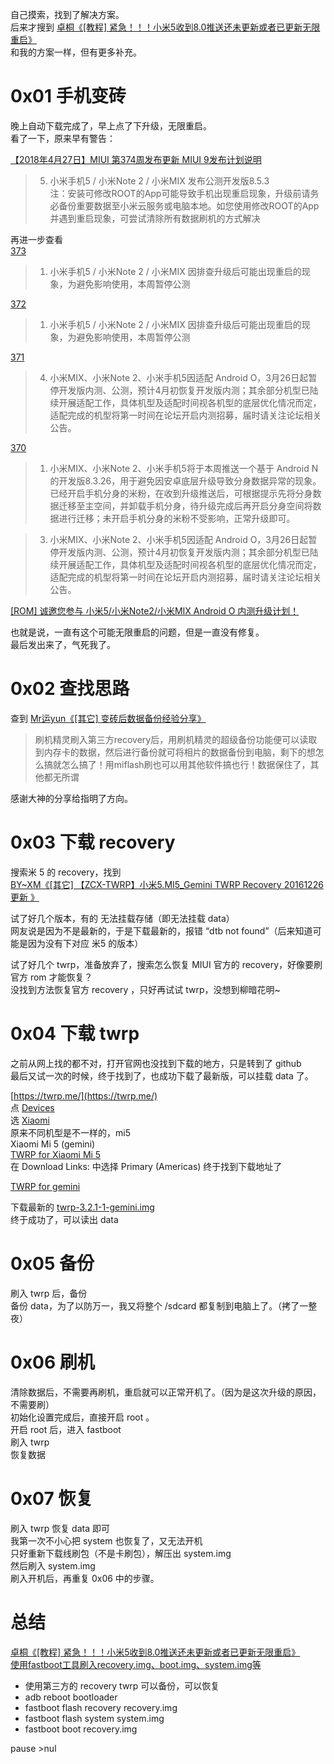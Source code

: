 自己摸索，找到了解决方案。  
后来才搜到 [卓桐《[教程] 紧急！！！小米5收到8.0推送还未更新或者已更新无限重启》](http://www.miui.com/thread-14344504-1-1.html)  
和我的方案一样，但有更多补充。

# 0x01 手机变砖
晚上自动下载完成了，早上点了下升级，无限重启。  
看了一下，原来早有警告：

[【2018年4月27日】MIUI 第374周发布更新 MIUI 9发布计划说明](http://www.miui.com/thread-14117408-1-1.html)

>5. 小米手机5 / 小米Note 2 / 小米MIX 发布公测开发版8.5.3  
注：安装可修改ROOT的App可能导致手机出现重启现象，升级前请务必备份重要数据至小米云服务或电脑本地。如您使用修改ROOT的App并遇到重启现象，可尝试清除所有数据刷机的方式解决

再进一步查看  
[373](http://www.miui.com/thread-13962963-1-1.html)
>1. 小米手机5 / 小米Note 2 / 小米MIX 因排查升级后可能出现重启的现象，为避免影响使用，本周暂停公测

[372](http://www.miui.com/thread-13783263-1-1.html)
>1. 小米手机5 / 小米Note 2 / 小米MIX 因排查升级后可能出现重启的现象，为避免影响使用，本周暂停公测

[371](http://www.miui.com/thread-13465622-1-1.html)
>4. 小米MIX、小米Note 2、小米手机5因适配 Android O，3月26日起暂停开发版内测、公测，预计4月初恢复开发版内测；其余部分机型已陆续开展适配工作，具体机型及适配时间视各机型的底层优化情况而定，适配完成的机型将第一时间在论坛开启内测招募，届时请关注论坛相关公告。

[370](http://www.miui.com/thread-13290070-1-1.html)
>1. 小米MIX、小米Note 2、小米手机5将于本周推送一个基于 Android N 的开发版8.3.26，用于避免因安卓底层升级导致分身数据异常的现象。已经开启手机分身的米粉，在收到升级推送后，可根据提示先将分身数据迁移至主空间，并卸载手机分身，待升级完成后再开启分身空间将数据进行迁移；未开启手机分身的米粉不受影响，正常升级即可。

>3. 小米MIX、小米Note 2、小米手机5因适配 Android O，3月26日起暂停开发版内测、公测，预计4月初恢复开发版内测；其余部分机型已陆续开展适配工作，具体机型及适配时间视各机型的底层优化情况而定，适配完成的机型将第一时间在论坛开启内测招募，届时请关注论坛相关公告。

[[ROM] 诚邀您参与 小米5/小米Note2/小米MIX Android O 内测升级计划！](http://www.miui.com/thread-13248249-1-1.html)


也就是说，一直有这个可能无限重启的问题，但是一直没有修复。  
最后发出来了，气死我了。

# 0x02 查找思路
查到 [Mr运yun《[其它] 变砖后数据备份经验分享》](http://www.miui.com/thread-8252037-1-1.html)

> 刷机精灵刷入第三方recovery后，用刷机精灵的超级备份功能便可以读取到内存卡的数据，然后进行备份就可将相片的数据备份到电脑，剩下的想怎么搞就怎么搞了！用miflash刷也可以用其他软件搞也行！数据保住了，其他都无所谓

感谢大神的分享给指明了方向。

# 0x03 下载 recovery
搜索米 5 的 recovery，找到  
[BY~XM《[其它] 【ZCX-TWRP】小米5.MI5_Gemini TWRP Recovery 20161226更新	 》](http://www.miui.com/thread-4395191-1-1.html)

试了好几个版本，有的
无法挂载存储（即无法挂载 data）  
网友说是因为不是最新的，于是下载最新的，报错 “dtb not found”（后来知道可能是因为没有下对应 米5 的版本）

试了好几个 twrp，准备放弃了，搜索怎么恢复 MIUI 官方的 recovery，好像要刷官方 rom 才能恢复？  
没找到方法恢复官方 recovery ，只好再试试 twrp，没想到柳暗花明~

# 0x04 下载 twrp
之前从网上找的都不对，打开官网也没找到下载的地方，只是转到了 github  
最后又试一次的时候，终于找到了，也成功下载了最新版，可以挂载 data 了。

[https://twrp.me/](https://twrp.me/)  
点 [Devices](https://twrp.me/Devices/)  
选 [Xiaomi](https://twrp.me/Devices/Xiaomi/)  
原来不同机型是不一样的，mi5  
Xiaomi Mi 5 (gemini)  
[TWRP for Xiaomi Mi 5](https://twrp.me/xiaomi/xiaomimi5.html)  
在 Download Links: 中选择 Primary (Americas) 终于找到下载地址了

[TWRP for gemini](https://dl.twrp.me/gemini/)

下载最新的 [twrp-3.2.1-1-gemini.img](https://dl.twrp.me/gemini/twrp-3.2.1-1-gemini.img.html)  
终于成功了，可以读出 data

# 0x05 备份
刷入 twrp 后，备份  
备份 data，为了以防万一，我又将整个 /sdcard 都复制到电脑上了。（拷了一整夜）

# 0x06 刷机
清除数据后，不需要再刷机，重启就可以正常开机了。（因为是这次升级的原因，不需要刷）  
初始化设置完成后，直接开启 root 。  
开启 root 后，进入 fastboot  
刷入 twrp  
恢复数据

# 0x07 恢复
刷入 twrp 恢复 data 即可  
我第一次不小心把 system 也恢复了，又无法开机  
只好重新下载线刷包（不是卡刷包），解压出 system.img  
然后刷入 system.img  
刷入开机后，再重复 0x06 中的步骤。


# 总结
[卓桐《[教程] 紧急！！！小米5收到8.0推送还未更新或者已更新无限重启》](http://www.miui.com/thread-14344504-1-1.html)  
[使用fastboot工具刷入recovery.img、boot.img、system.img等](https://blog.csdn.net/kitty_landon/article/details/54016853)

* 使用第三方的 recovery twrp 可以备份，可以恢复
* adb reboot bootloader
* fastboot flash recovery recovery.img
* fastboot flash system system.img
* fastboot boot recovery.img

pause >nul